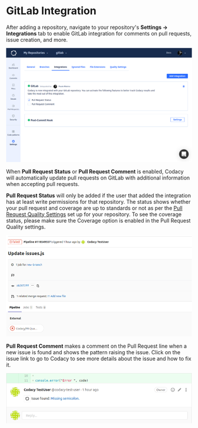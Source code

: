 # GitLab Integration

After adding a repository, navigate to your repository's **Settings -> Integrations** tab to enable GitLab integration for comments on pull requests, issue creation, and more.

![gitlab-integration.png](../../images/gitlab-integration.png)

When **Pull Request Status** or **Pull Request Comment** is enabled, Codacy will automatically update pull requests on GitLab with additional information when accepting pull requests.

**Pull Request Status** will only be added if the user that added the integration has at least write permissions for that repository. The status shows whether your pull request and coverage are up to standards or not as per the [Pull Request Quality Settings](/hc/en-us/articles/360009164573-Quality-Settings) set up for your repository. To see the coverage status, please make sure the Coverage option is enabled in the Pull Request Quality settings.

![gitlab-integration-pr-status.png](../../images/gitlab-integration-pr-status.png)

**Pull Request Comment** makes a comment on the Pull Request line when a new issue is found and shows the pattern raising the issue. Click on the issue link to go to Codacy to see more details about the issue and how to fix it.

![gitlab-integration-pr-comment.png](../../images/gitlab-integration-pr-comment.png)
